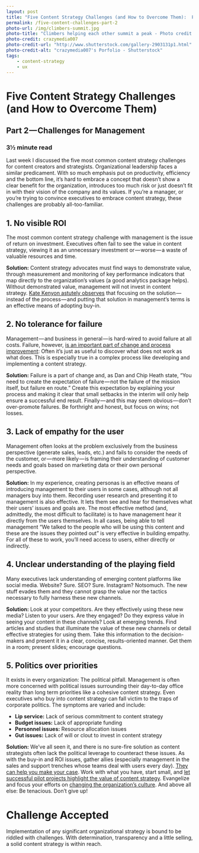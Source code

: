 ```yaml
---
layout: post
title: "Five Content Strategy Challenges (and How to Overcome Them):  Part 2, Management"
permalink: /five-content-challenges-part-2
photo-url: /img/climbers-summit.jpg
photo-title: "Climbers helping each other summit a peak - Photo credit: crazymedia007"
photo-credit: crazymedia007
photo-credit-url: "http://www.shutterstock.com/gallery-2903131p1.html"
photo-credit-alt: "crazymedia007's Porfolio - Shutterstock"
tags:
    - content-strategy
    - ux
---
```


# Five Content Strategy Challenges (and How to Overcome Them)

## Part 2 — Challenges for Management

### 3&frac12; minute read

Last week I discussed the five most common content strategy challenges for content creators and strategists. Organizational leadership faces a similar predicament. With so much emphasis put on productivity, efficiency and the bottom line, it’s hard to embrace a concept that doesn’t show a clear benefit for the organization, introduces too much risk or just doesn’t fit in with their vision of the company and its values. If you’re a manager, or you’re trying to convince executives to embrace content strategy, these challenges are probably all-too-familiar.

## 1. No visible ROI
The most common content strategy challenge with management is the issue of return on investment. Executives often fail to see the value in content strategy, viewing it as an unnecessary investment or — worse — a waste of valuable resources and time.

**Solution:** Content strategy advocates must find ways to demonstrate value, through measurement and monitoring of key performance indicators that map directly to the organization’s values (a good analytics package helps). Without demonstrated value, management will not invest in content strategy. [Kate Kenyon astutely observes][1] that focusing on the solution — instead of the process — and putting that solution in management’s terms is an effective means of adopting buy-in.

## 2. No tolerance for failure
Management — and business in general — is hard-wired to avoid failure at all costs. Failure, however, [is an important part of change and process improvement][2]: Often it’s just as useful to discover what does not work as what does. This is especially true in a complex process like developing and implementing a content strategy.

**Solution:** Failure is a part of change and, as Dan and Chip Heath state, “You need to create the expectation of failure — not the failure of the mission itself, but failure en route.” Create this expectation by explaining your process and making it clear that small setbacks in the interim will only help ensure a successful end result. Finally — and this may seem obvious — don’t over-promote failures. Be forthright and honest, but focus on wins; not losses.

## 3. Lack of empathy for the user
Management often looks at the problem exclusively from the business perspective (generate sales, leads, etc.) and fails to consider the needs of the customer, or — more likely — is framing their understanding of customer needs and goals based on marketing data or their own personal perspective.

**Solution:** In my experience, creating personas is an effective means of introducing management to their users in some cases, although not all managers buy into them. Recording user research and presenting it to management is also effective. It lets them see and hear for themselves what their users’ issues and goals are. The most effective method (and, admittedly, the most difficult to facilitate) is to have management hear it directly from the users themselves. In all cases, being able to tell management “We talked to the people who will be using this content and these are the issues they pointed out” is very effective in building empathy. For all of these to work, you’ll need access to users, either directly or indirectly.

## 4. Unclear understanding of the playing field
Many executives lack understanding of emerging content platforms like social media. Website? Sure. SEO? Sure. Instagram? Notsomuch. The new stuff evades them and they cannot grasp the value nor the tactics necessary to fully harness these new channels.

**Solution:** Look at your competitors. Are they effectively using these new media? Listen to your users. Are they engaged? Do they express value in seeing your content in these channels? Look at emerging trends. Find articles and studies that illuminate the value of these new channels or detail effective strategies for using them. Take this information to the decision-makers and present it in a clear, concise, results-oriented manner. Get them in a room; present slides; encourage questions.

## 5. Politics over priorities
It exists in every organization: The political pitfall. Management is often more concerned with political issues surrounding their day-to-day office reality than long term priorities like a cohesive content strategy. Even executives who buy into content strategy can fall victim to the traps of corporate politics. The symptoms are varied and include:

- **Lip service:** Lack of serious commitment to content strategy
- **Budget issues:** Lack of appropriate funding
- **Personnel issues:** Resource allocation issues
- **Gut issues:** Lack of will or clout to invest in content strategy

**Solution:** We’ve all seen it, and there is no sure-fire solution as content strategists often lack the political leverage to counteract these issues. As with the buy-in and ROI issues, gather allies (especially management in the sales and support trenches whose teams deal with users every day). [They can help you make your case][3]. Work with what you have, start small, and [let successful pilot projects highlight the value of content strategy][4]. Evangelize and focus your efforts on [changing the organization’s culture][5]. And above all else: Be tenacious. Don’t give up!

# Challenge Accepted
Implementation of any significant organizational strategy is bound to be riddled with challenges. With determination, transparency and a little selling, a solid content strategy is within reach.

[1]:	http://www.slideshare.net/katekenyon1/tricks-to-get-content-strategy-adopted-in-your-company "Kate Kenyon: Tricks to get content strategy adopted in your company"
[2]:	https://www.uie.com/articles/failure_not_an_option/ "UIE: Failure is not an option"
[3]:	http://www.uxbooth.com/articles/how-to-win-the-ux-war-within-your-organization/ "Girish Gangarharan: How to Win the UX War Within Your Organization"
[4]:	http://www.uxbooth.com/articles/how-to-sell-content-strategy-to-management/ "Hilary Marsh: How to Sell Content Strategy to Management"
[5]:	http://www.slideshare.net/blendinteractive/content-everyone-changing-content-changing-roles "Corey Vilhauer: Content Everyone: Changing Content, Changing Roles"